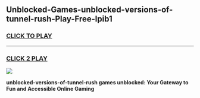 
## Unblocked-Games-unblocked-versions-of-tunnel-rush-Play-Free-lpib1
<h3>
<a href="https://premium76.site?title=unblocked-versions-of-tunnel-rush&ref=23A">CLICK TO PLAY</a></h3>
<hr>

<h3>
<a href="https://premium76.site?title=unblocked-versions-of-tunnel-rush&ref=23A">CLICK 2 PLAY</a>
  
</h3>

<a href="https://premium76.site?title=unblocked-versions-of-tunnel-rush&ref=23A"><img src="https://clearcache.store/games.png"></a>


**unblocked-versions-of-tunnel-rush games unblocked: Your Gateway to Fun and Accessible Online Gaming**
